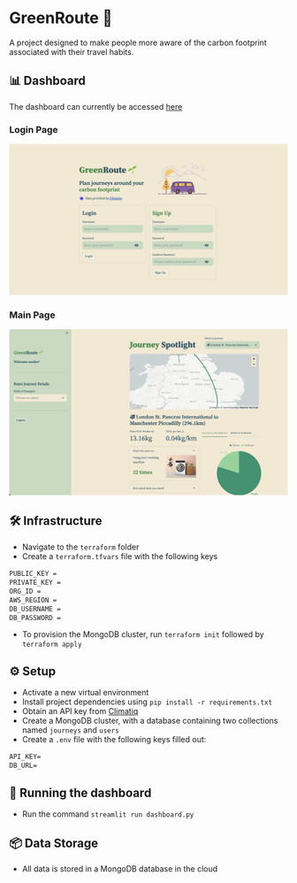 # GreenRoute 🌱
A project designed to make people more aware of the carbon footprint associated with their travel habits.

## 📊 Dashboard
The dashboard can currently be accessed [here](https://greenroute.streamlit.app/)
### Login Page
<img src="./images/login_page.png">

### Main Page
<img src="./images/dashboard_main_page.png">

## 🛠️ Infrastructure
- Navigate to the `terraform` folder
- Create a `terraform.tfvars` file with the following keys
```
PUBLIC_KEY = 
PRIVATE_KEY = 
ORG_ID = 
AWS_REGION = 
DB_USERNAME = 
DB_PASSWORD = 
```
- To provision the MongoDB cluster, run `terraform init` followed by `terraform apply`

## ⚙️ Setup
- Activate a new virtual environment
- Install project dependencies using `pip install -r requirements.txt`
- Obtain an API key from [Climatiq](https://www.climatiq.io/)
- Create a MongoDB cluster, with a database containing two collections named `journeys` and `users`
- Create a `.env` file with the following keys filled out:
```
API_KEY=
DB_URL=
```

## 🏃 Running the dashboard
- Run the command `streamlit run dashboard.py`

## 📦 Data Storage
- All data is stored in a MongoDB database in the cloud